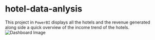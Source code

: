 # hotel-data-anlysis

This project in `PowerBI` displays all the hotels and the revenue generated along side a quick overview of the income trend of the hotels. 
![Dashboard Image]()